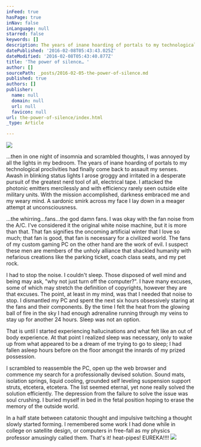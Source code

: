 ```yaml
---
inFeed: true
hasPage: true
inNav: false
inLanguage: null
starred: false
keywords: []
description: The years of inane hoarding of portals to my technological proclivities had finally come back to assault my senses.
datePublished: '2016-02-08T05:43:43.025Z'
dateModified: '2016-02-08T05:43:40.877Z'
title: 'The power of silence… '
author: []
sourcePath: _posts/2016-02-05-the-power-of-silence.md
published: true
authors: []
publisher:
  name: null
  domain: null
  url: null
  favicon: null
url: the-power-of-silence/index.html
_type: Article

---
```

![](https://the-grid-user-content.s3-us-west-2.amazonaws.com/92abf88f-b356-4fa0-8f8f-95b06eb4dd87.jpg)

...then in one night of insomnia and scrambled thoughts, I was annoyed by all the lights in my bedroom. The years of inane hoarding of portals to my technological proclivities had finally come back to assault my senses. Awash in blinking status lights I arose groggy and irritated in a desperate pursuit of the greatest nerd tool of all, electrical tape. I attacked the photonic emitters mercilessly and with efficiency rarely seen outside elite military units. With the mission accomplished, darkness embraced me and my weary mind. A sardonic smirk across my face I lay down in a meager attempt at unconsciousness.

...the whirring...fans...the god damn fans. I was okay with the fan noise from the A/C. I've considered it the original white noise machine, but it is more than that. That fan signifies the oncoming artificial winter that I love so much; that fan is good, that fan is necessary for a civilized world. The fans of my custom gaming PC on the other hand are the work of evil. I suspect these men are members of the unholy alliance that shackled humanity with nefarious creations like the parking ticket, coach class seats, and my pet rock.

I had to stop the noise. I couldn't sleep. Those disposed of well mind and being may ask, "why not just turn off the computer?". I have many excuses, some of which may stretch the definition of copyrights, however they are that excuses. The point, at least in my mind, was that I needed that noise to stop. I dismantled my PC and spent the next six hours obsessively staring at the fans and their components. By the time I felt the heat from the glowing ball of fire in the sky I had enough adrenaline running through my veins to stay up for another 24 hours. Sleep was not an option.

That is until I started experiencing hallucinations and what felt like an out of body experience. At that point I realized sleep was necessary, only to wake up from what appeared to be a dream of me trying to go to sleep; I had fallen asleep hours before on the floor amongst the innards of my prized possession.

I scrambled to reassemble the PC, open up the web browser and commence my search for a professionally devised solution. Sound mats, isolation springs, liquid cooling, grounded self leveling suspension support struts, etcetera, etcetera. The list seemed eternal, yet none really solved the solution efficiently. The depression from the failure to solve the issue was soul crushing. I buried myself in bed in the fetal position hoping to erase the memory of the outside world.

In a half state between catatonic thought and impulsive twitching a thought slowly started forming. I remembered some work I had done while in college on satellite design, or computers in free-fall as my physics professor amusingly called them. That's it! heat-pipes! EUREKA!!!!
![](https://the-grid-user-content.s3-us-west-2.amazonaws.com/ac72a58c-4708-4c45-95b8-ec1132929f23.jpg)